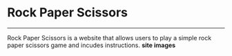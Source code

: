 # **Rock Paper Scissors**
---
Rock Paper Scissors is a website that allows users to play a simple rock paper scissors game and incudes instructions.
**site images**
